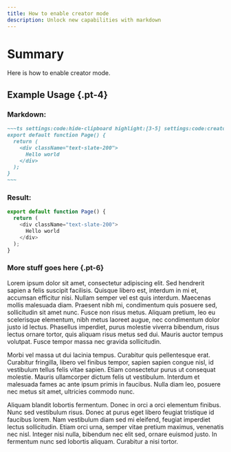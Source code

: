 ```yaml
---
title: How to enable creator mode 
description: Unlock new capabilities with markdown 
---
```


# Summary 

Here is how to enable creator mode.

## Example Usage {.pt-4}

### Markdown:

```md settings:code:hide-clipboard
~~~ts settings:code:hide-clipboard highlight:[3-5] settings:code:creator-mode
export default function Page() {
  return (
    <div className="text-slate-200">
      Hello world
    </div>
  );
}
~~~
```

### Result:

```ts settings:code:hide-clipboard highlight:[3-5] settings:code:creator-mode
export default function Page() {
  return (
    <div className="text-slate-200">
      Hello world
    </div>
  );
}
```

### More stuff goes here {.pt-6}

Lorem ipsum dolor sit amet, consectetur adipiscing elit. Sed hendrerit sapien a felis suscipit facilisis. Quisque libero est, interdum in mi et, accumsan efficitur nisi. Nullam semper vel est quis interdum. Maecenas mollis malesuada diam. Praesent nibh mi, condimentum quis posuere sed, sollicitudin sit amet nunc. Fusce non risus metus. Aliquam pretium, leo eu scelerisque elementum, nibh metus laoreet augue, nec condimentum dolor justo id lectus. Phasellus imperdiet, purus molestie viverra bibendum, risus lectus ornare tortor, quis aliquam risus metus sed dui. Mauris auctor tempus volutpat. Fusce tempor massa nec gravida sollicitudin.

Morbi vel massa ut dui lacinia tempus. Curabitur quis pellentesque erat. Curabitur fringilla, libero vel finibus tempor, sapien sapien congue nisl, id vestibulum tellus felis vitae sapien. Etiam consectetur purus ut consequat molestie. Mauris ullamcorper dictum felis ut vestibulum. Interdum et malesuada fames ac ante ipsum primis in faucibus. Nulla diam leo, posuere nec metus sit amet, ultricies commodo nunc.

Aliquam blandit lobortis fermentum. Donec in orci a orci elementum finibus. Nunc sed vestibulum risus. Donec at purus eget libero feugiat tristique id faucibus lorem. Nam vestibulum diam sed mi eleifend, feugiat imperdiet lectus sollicitudin. Etiam orci urna, semper vitae pretium maximus, venenatis nec nisl. Integer nisi nulla, bibendum nec elit sed, ornare euismod justo. In fermentum nunc sed lobortis aliquam. Curabitur a nisi tortor.
